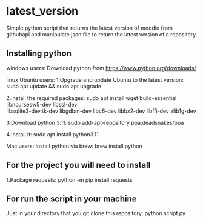 # latest_version

Simple python script that returns the latest version
of moodle from githubapi and manipulate json file 
to return the latest version of a repository.

## Installing python ##

windows users:
Download python from https://www.python.org/downloads/

linux Ubuntu users:
1.Upgrade and update Ubuntu to the latest version:
    sudo apt update && sudo apt upgrade

2.Install the required packages:
    sudo apt install wget build-essential libncursesw5-dev libssl-dev \
    libsqlite3-dev tk-dev libgdbm-dev libc6-dev libbz2-dev libffi-dev zlib1g-dev

3.Download python 3.11:
    sudo add-apt-repository ppa:deadsnakes/ppa

4.Install it:
    sudo apt install python3.11

Mac users:
Install python via brew:
    brew install python


## For the project you will need to install  ##

1.Package requests:
    python -m pip install requests

## For run the script in your machine ##

Just in your directory that you git clone this repository:
    python script.py